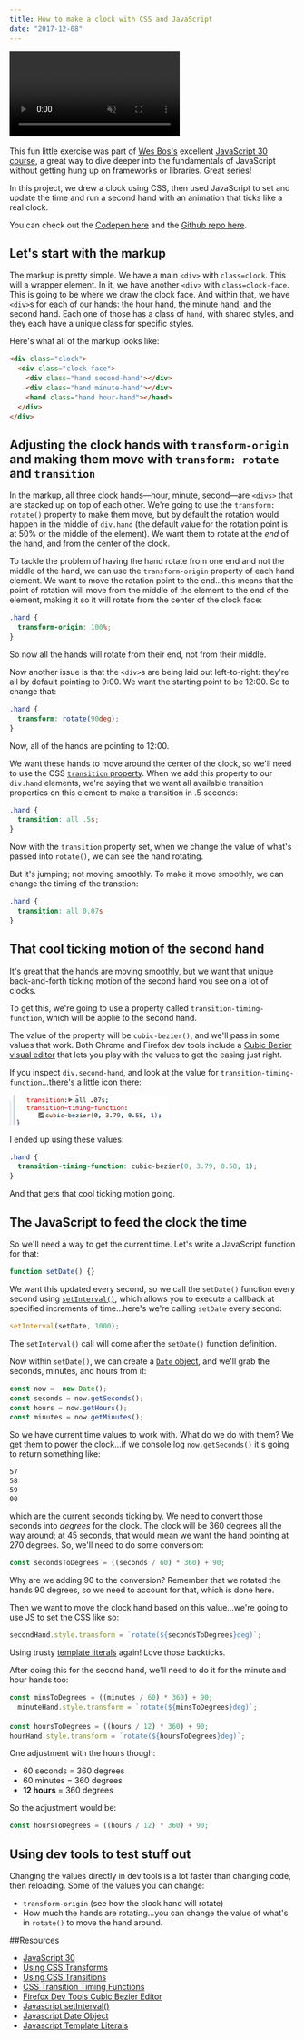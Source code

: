 ```yaml
---
title: How to make a clock with CSS and JavaScript
date: "2017-12-08"
---
```


<div class="blog-header-image">
  <video src="https://media.giphy.com/media/1TPiKCuITvuRW/giphy.mp4" type="video/mp4" autoplay="true" muted="true" loop="true"></video>
</div>


This fun little exercise was part of [Wes Bos's](https://twitter.com/wesbos) excellent [JavaScript 30 course](https://javascript30.com/), a great way to dive deeper into the fundamentals of JavaScript without getting hung up on frameworks or libraries. Great series!

In this project, we drew a clock using CSS, then used JavaScript to set and update the time and run a second hand with an animation that ticks like a real clock.

You can check out the [Codepen here](https://codepen.io/whyohengee/pen/gzBrde) and the [Github repo here](https://github.com/whyohengee/cssclock).

## Let's start with the markup
The markup is pretty simple. We have a main `<div>` with `class=clock`. This will a wrapper element. In it, we have another `<div>` with `class=clock-face`. This is going to be where we draw the clock face. And within that, we have `<div>`s for each of our hands: the hour hand, the minute hand, and the second hand. Each one of those has a class of `hand`, with shared styles, and they each have a unique class for specific styles.

Here's what all of the markup looks like:

```html
<div class="clock">
  <div class="clock-face">
    <div class="hand second-hand"></div>
    <div class="hand minute-hand"></div>
    <hand class="hand hour-hand"></hand>
  </div>
</div>
```


## Adjusting the clock hands with `transform-origin` and making them move with `transform: rotate` and `transition`
In the markup, all three clock hands—hour, minute, second—are `<divs>` that are stacked up on top of each other. We're going to use the `transform: rotate()` property to make them move, but by default the rotation would happen in the middle of `div.hand` (the default value for the rotation point is at 50% or the middle of the element). We want them to rotate at the *end* of the hand, and from the center of the clock.

To tackle the problem of having the hand rotate from one end and not the middle of the hand, we can use the `transform-origin` property of each hand element. We want to move the rotation point to the end...this means that the point of rotation will move from the middle of the element to the end of the element, making it so it will rotate from the center of the clock face:

```css
.hand {
  transform-origin: 100%;
}
```

So now all the hands will rotate from their end, not from their middle.

Now another issue is that the `<div>`s are being laid out left-to-right: they're all by default pointing to 9:00. We want the starting point to be 12:00. So to change that:

```css
.hand {
  transform: rotate(90deg);
}

```

Now, all of the hands are pointing to 12:00.

We want these hands to move around the center of the clock, so we'll need to use the CSS [`transition` property](https://developer.mozilla.org/en-US/docs/Web/CSS/transition). When we add this property to our `div.hand` elements, we're saying that we want all available transition properties on this element to make a transition in .5 seconds:

```css
.hand {
  transition: all .5s;
}
```

Now with the `transition` property set, when we change the value of what's passed into `rotate()`, we can see the hand rotating.

But it's jumping; not moving smoothly. To make it move smoothly, we can change the timing of the transtion:

```css
.hand {
  transition: all 0.07s
}
```


## That cool ticking motion of the second hand
It's great that the hands are moving smoothly, but we want that unique back-and-forth ticking motion of the second hand you see on a lot of clocks.

To get this, we're going to use a property called `transition-timing-function`, which will be applie to the second hand.

The value of the property will be `cubic-bezier()`, and we'll pass in some values that work. Both Chrome and Firefox dev tools include a [Cubic Bezier visual editor](https://www.youtube.com/watch?v=GW5-R2ewaqA) that lets you play with the values to get the easing just right.

If you inspect `div.second-hand`, and look at the value for `transition-timing-function`...there's a little icon there:

![The little icon in dev tools to open the cubic bezier editor](../assets/img/cubic-bezier-editor.png)


I ended up using these values:

```css
.hand {
  transition-timing-function: cubic-bezier(0, 3.79, 0.58, 1);
}
```

And that gets that cool ticking motion going.


## The JavaScript to feed the clock the time
So we'll need a way to get the current time. Let's write a JavaScript function for that:

```js
function setDate() {}
```

We want this updated every second, so we call the `setDate()` function every second using [`setInterval()`](https://developer.mozilla.org/en-US/docs/Web/API/WindowOrWorkerGlobalScope/setInterval), which allows you to execute a callback at specified increments of time...here's we're calling `setDate` every second:

```js
setInterval(setDate, 1000);
```

The `setInterval()` call will come after the `setDate()` function definition.

Now within `setDate()`, we can create a [`Date` object](https://developer.mozilla.org/en-US/docs/Web/JavaScript/Reference/Global_Objects/Date), and we'll grab the seconds, minutes, and hours from it:

```js
const now =  new Date();
const seconds = now.getSeconds();
const hours = now.getHours();
const minutes = now.getMinutes();
```

So we have current time values to work with. What do we do with them? We get them to power the clock...if we console log `now.getSeconds()` it's going to return something like:

```
57
58
59
00
```

which are the current seconds ticking by. We need to convert those seconds into *degrees* for the clock. The clock will be 360 degrees all the way around; at 45 seconds, that would mean we want the hand pointing at 270 degrees. So, we'll need to do some conversion:

```js
const secondsToDegrees = ((seconds / 60) * 360) + 90;
```

Why are we adding 90 to the conversion? Remember that we rotated the hands 90 degrees, so we need to account for that, which is done here.

Then we want to move the clock hand based on this value...we're going to use JS to set the CSS like so:

```js
secondHand.style.transform = `rotate(${secondsToDegrees}deg)`;
```

Using trusty [template literals](https://developer.mozilla.org/en-US/docs/Web/JavaScript/Reference/Template_literals) again! Love those backticks.

After doing this for the second hand, we'll need to do it for the minute and hour hands too:

```js
const minsToDegrees = ((minutes / 60) * 360) + 90;
  minuteHand.style.transform = `rotate(${minsToDegrees}deg)`;

const hoursToDegrees = ((hours / 12) * 360) + 90;
hourHand.style.transform = `rotate(${hoursToDegrees}deg)`;
```

One adjustment with the hours though:

  * 60 seconds = 360 degrees
  * 60 minutes = 360 degrees
  * **12 hours** = 360 degrees

So the adjustment would be:

```js
const hoursToDegrees = ((hours / 12) * 360) + 90;
```


## Using dev tools to test stuff out
Changing the values directly in dev tools is a lot faster than changing code, then reloading. Some of the values you can change:

* `transform-origin` (see how the clock hand will rotate)
* How much the hands are rotating...you can change the value of what's in `rotate()` to move the hand around.



##Resources
<div class="resources">
  <ul>
    <li><a href="https://javascript30.com/">JavaScript 30</a></li>
    <li><a href="https://developer.mozilla.org/en-US/docs/Web/CSS/CSS_Transforms/Using_CSS_transforms">Using CSS Transforms</a></li>
    <li><a href="https://developer.mozilla.org/en-US/docs/Web/CSS/transition">Using CSS Transitions</a></li>
    <li><a href="https://developer.mozilla.org/en-US/docs/Web/CSS/transition-timing-function">CSS Transition Timing Functions</a></li>
    <li><a href="https://www.youtube.com/watch?v=GW5-R2ewaqA">Firefox Dev Tools Cubic Bezier Editor</a></li>
    <li><a href="https://developer.mozilla.org/en-US/docs/Web/API/WindowOrWorkerGlobalScope/setInterval">Javascript setInterval()</a></li>
    <li><a href="https://developer.mozilla.org/en-US/docs/Web/JavaScript/Reference/Global_Objects/Date">Javascript Date Object</a></li>
    <li><a href="https://developer.mozilla.org/en-US/docs/Web/JavaScript/Reference/Template_literals">Javascript Template Literals</a></li>
  </ul>
</div>